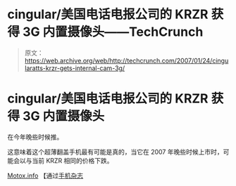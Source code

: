 # cingular/美国电话电报公司的 KRZR 获得 3G 内置摄像头——TechCrunch

> 原文：<https://web.archive.org/web/http://techcrunch.com/2007/01/24/cingularatts-krzr-gets-internal-cam-3g/>

# cingular/美国电话电报公司的 KRZR 获得 3G 内置摄像头

在今年晚些时候推。

这意味着这个超薄翻盖手机最有可能是真的，当它在 2007 年晚些时候上市时，可能会以与当前 KRZR 相同的价格下跌。

[Motox.info](https://web.archive.org/web/20201020121300/http://www.motox.info/showthread.php?t=35671) 【通过[手机杂志](https://web.archive.org/web/20201020121300/http://www.mobilemag.com/content/100/340/C11447/)